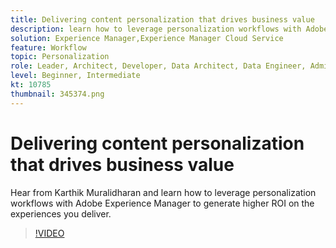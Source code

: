 ```yaml
---
title: Delivering content personalization that drives business value
description: learn how to leverage personalization workflows with Adobe Experience Manager to generate higher ROI on the experiences you deliver.
solution: Experience Manager,Experience Manager Cloud Service
feature: Workflow
topic: Personalization
role: Leader, Architect, Developer, Data Architect, Data Engineer, Admin, User
level: Beginner, Intermediate
kt: 10785
thumbnail: 345374.png
---
```


# Delivering content personalization that drives business value

Hear from Karthik Muralidharan and learn how to leverage personalization workflows with Adobe Experience Manager to generate higher ROI on the experiences you deliver.

>[!VIDEO](https://video.tv.adobe.com/v/345374/?quality=12&learn=on)
